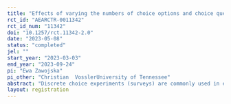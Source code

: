```yaml
---
title: "Effects of varying the numbers of choice options and choice questions in discrete choice experiments for valuing public goods"
rct_id: "AEARCTR-0011342"
rct_id_num: "11342"
doi: "10.1257/rct.11342-2.0"
date: "2023-05-08"
status: "completed"
jel: ""
start_year: "2023-03-03"
end_year: "2023-09-24"
pi: "Ewa Zawojska"
pi_other: "Christian  VosslerUniversity of Tennessee"
abstract: "Discrete choice experiments (surveys) are commonly used in economics, marketing, transportation and other disciplines to understand the preferences that people have for various goods and services. This research seeks to gain a better understanding of whether and how choices and preference information vary according to the design of the choice experiment. The particular focus is on the sensitivity of choices to the number of available choice options in a choice question (two or three), and the number of choice questions included in the survey (one versus many)."
layout: registration
---
```


